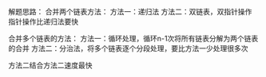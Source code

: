 解题思路：
合并两个链表方法：
方法一：递归法
方法二：双链表，双指针操作 指针操作比递归法要快

合并多个链表的方法：
方法一：循环处理，循环n-1次将所有链表分解为两个链表的合并
方法二：分治法，将多个链表逐个分段处理，要比方法一少处理很多次

方法二结合方法二速度最快